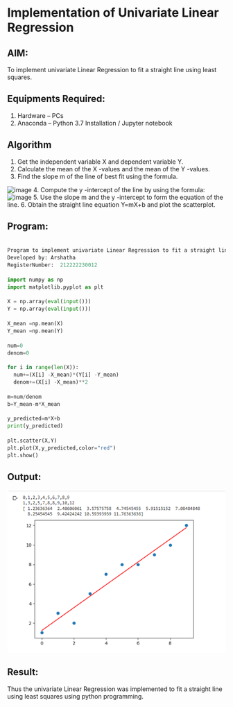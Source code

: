 # Implementation of Univariate Linear Regression
## AIM:
To implement univariate Linear Regression to fit a straight line using least squares.

## Equipments Required:
1. Hardware – PCs
2. Anaconda – Python 3.7 Installation / Jupyter notebook

## Algorithm
1. Get the independent variable X and dependent variable Y.
2. Calculate the mean of the X -values and the mean of the Y -values.
3. Find the slope m of the line of best fit using the formula. 
<img width="231" alt="image" src="https://user-images.githubusercontent.com/93026020/192078527-b3b5ee3e-992f-46c4-865b-3b7ce4ac54ad.png">
4. Compute the y -intercept of the line by using the formula:
<img width="148" alt="image" src="https://user-images.githubusercontent.com/93026020/192078545-79d70b90-7e9d-4b85-9f8b-9d7548a4c5a4.png">
5. Use the slope m and the y -intercept to form the equation of the line.
6. Obtain the straight line equation Y=mX+b and plot the scatterplot.

## Program:
```py

Program to implement univariate Linear Regression to fit a straight line using least squares.
Developed by: Arshatha
RegisterNumber:  212222230012

import numpy as np
import matplotlib.pyplot as plt

X = np.array(eval(input()))
Y = np.array(eval(input()))

X_mean =np.mean(X)
Y_mean =np.mean(Y)

num=0
denom=0

for i in range(len(X)):
  num+=(X[i] -X_mean)*(Y[i] -Y_mean)
  denom+=(X[i] -X_mean)**2

m=num/denom
b=Y_mean-m*X_mean

y_predicted=m*X+b
print(y_predicted)

plt.scatter(X,Y)
plt.plot(X,y_predicted,color="red")
plt.show()

```

## Output:
![](./1.01.png)


## Result:
Thus the univariate Linear Regression was implemented to fit a straight line using least squares using python programming.
